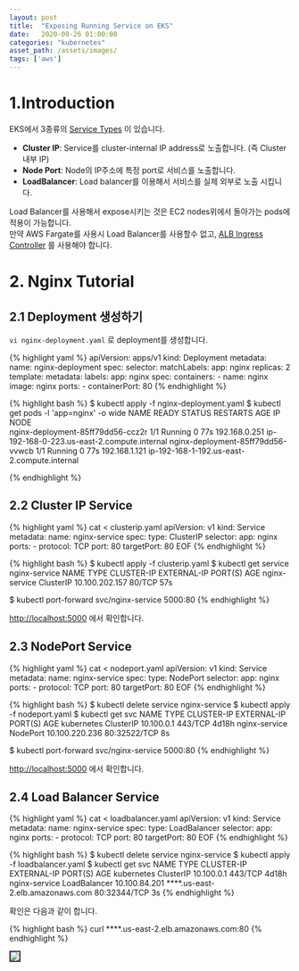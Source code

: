 ```yaml
---
layout: post
title:  "Exposing Running Service on EKS"
date:   2020-09-26 01:00:00
categories: "kubernetes"
asset_path: /assets/images/
tags: ['aws']
---
```


# 1.Introduction 

EKS에서 3종류의 [Service Types](https://kubernetes.io/docs/concepts/services-networking/service/#publishing-services-service-types) 이 있습니다. 

 - **Cluster IP**: Service를 cluster-internal IP address로 노출합니다. (즉 Cluster 내부 IP)
 - **Node Port**: Node의 IP주소에 특정 port로 서비스를 노출합니다.  
 - **LoadBalancer**: Load balancer를 이용해서 서비스를 실제 외부로 노출 시킵니다.

Load Balancer를 사용해서 expose시키는 것은 EC2 nodes위에서 돌아가는 pods에 적용이 가능합니다.<br>
만약 AWS Fargate를 사용시 Load Balancer를 사용할수 없고, [ALB Ingress Controller](https://docs.aws.amazon.com/eks/latest/userguide/alb-ingress.html) 를 사용해야 합니다.

# 2. Nginx Tutorial 
 
## 2.1 Deployment 생성하기

`vi nginx-deployment.yaml` 로 deployment를 생성합니다.

{% highlight yaml %}
apiVersion: apps/v1 
kind: Deployment
metadata:
  name: nginx-deployment
spec:
  selector:
    matchLabels:
      app: nginx
  replicas: 2 
  template:
    metadata:
      labels:
        app: nginx
    spec:
      containers:
      - name: nginx
        image: nginx
        ports:
        - containerPort: 80
{% endhighlight %}

{% highlight bash %}
$ kubectl apply -f nginx-deployment.yaml
$ kubectl get pods -l 'app=nginx' -o wide
NAME                                READY   STATUS    RESTARTS   AGE   IP              NODE                                       
nginx-deployment-85ff79dd56-ccz2r   1/1     Running   0          77s   192.168.0.251   ip-192-168-0-223.us-east-2.compute.internal
nginx-deployment-85ff79dd56-vvwcb   1/1     Running   0          77s   192.168.1.121   ip-192-168-1-192.us-east-2.compute.internal

{% endhighlight %}

## 2.2 Cluster IP Service

{% highlight yaml %}
cat <<EOF > clusterip.yaml
apiVersion: v1
kind: Service
metadata:
  name: nginx-service
spec:
  type: ClusterIP
  selector:
    app: nginx
  ports:
    - protocol: TCP
      port: 80
      targetPort: 80
EOF
{% endhighlight %}

{% highlight bash %}
$ kubectl apply -f clusterip.yaml
$ kubectl get service nginx-service
NAME            TYPE        CLUSTER-IP       EXTERNAL-IP   PORT(S)   AGE
nginx-service   ClusterIP   10.100.202.157   <none>        80/TCP    57s

$ kubectl port-forward svc/nginx-service 5000:80
{% endhighlight %}

[http://localhost:5000](http://localhost:5000) 에서 확인합니다. 

## 2.3 NodePort Service 

{% highlight yaml %}
cat <<EOF > nodeport.yaml
apiVersion: v1
kind: Service
metadata:
  name: nginx-service
spec:
  type: NodePort
  selector:
    app: nginx
  ports:
    - protocol: TCP
      port: 80
      targetPort: 80
EOF
{% endhighlight %}

{% highlight bash %}
$ kubectl delete service nginx-service
$ kubectl apply -f nodeport.yaml
$ kubectl get svc
NAME            TYPE        CLUSTER-IP       EXTERNAL-IP   PORT(S)        AGE
kubernetes      ClusterIP   10.100.0.1       <none>        443/TCP        4d18h
nginx-service   NodePort    10.100.220.236   <none>        80:32522/TCP   8s

$ kubectl port-forward svc/nginx-service 5000:80
{% endhighlight %}

[http://localhost:5000](http://localhost:5000) 에서 확인합니다. 

## 2.4 Load Balancer Service 

{% highlight yaml %}
cat <<EOF > loadbalancer.yaml
apiVersion: v1
kind: Service
metadata:
  name: nginx-service
spec:
  type: LoadBalancer
  selector:
    app: nginx
  ports:
    - protocol: TCP
      port: 80
      targetPort: 80
EOF
{% endhighlight %}


{% highlight bash %}
$ kubectl delete service nginx-service
$ kubectl apply -f loadbalancer.yaml
$ kubectl get svc
NAME            TYPE           CLUSTER-IP      EXTERNAL-IP                        PORT(S)        AGE
kubernetes      ClusterIP      10.100.0.1      <none>                             443/TCP        4d18h
nginx-service   LoadBalancer   10.100.84.201   ****.us-east-2.elb.amazonaws.com   80:32344/TCP   3s
{% endhighlight %}

확인은 다음과 같이 합니다.

{% highlight bash %}
curl ****.us-east-2.elb.amazonaws.com:80
{% endhighlight %}


<img src="{{ page.asset_path }}eks-nginx-example.png" class="img-responsive img-rounded img-fluid" style="border: 2px solid #333333">